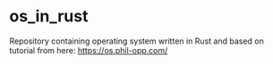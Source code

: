 # os_in_rust
Repository containing operating system written in Rust and based on tutorial from here: https://os.phil-opp.com/
